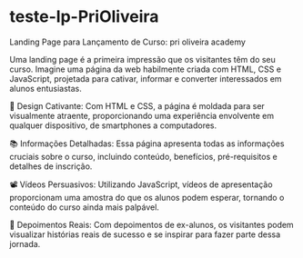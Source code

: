 # teste-lp-PriOliveira
Landing Page para Lançamento de Curso:  pri oliveira academy

Uma landing page é a primeira impressão que os visitantes têm do seu curso. Imagine uma página da web habilmente criada com HTML, CSS e JavaScript, projetada para cativar, informar e converter interessados em alunos entusiastas.

🎨 Design Cativante: Com HTML e CSS, a página é moldada para ser visualmente atraente, proporcionando uma experiência envolvente em qualquer dispositivo, de smartphones a computadores.

📚 Informações Detalhadas: Essa página apresenta todas as informações cruciais sobre o curso, incluindo conteúdo, benefícios, pré-requisitos e detalhes de inscrição.

📽️ Vídeos Persuasivos: Utilizando JavaScript, vídeos de apresentação proporcionam uma amostra do que os alunos podem esperar, tornando o conteúdo do curso ainda mais palpável.

👥 Depoimentos Reais: Com depoimentos de ex-alunos, os visitantes podem visualizar histórias reais de sucesso e se inspirar para fazer parte dessa jornada.

